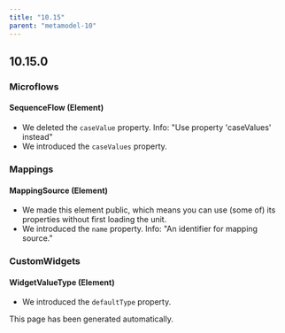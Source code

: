 ```yaml
---
title: "10.15"
parent: "metamodel-10"
---
```


## 10.15.0

### Microflows

#### SequenceFlow (Element)
* We deleted the `caseValue` property. Info: "Use property 'caseValues' instead"
* We introduced the `caseValues` property. 

### Mappings

#### MappingSource (Element)
* We made this element public, which means you can use (some of) its properties without first loading the unit.
* We introduced the `name` property. Info: "An identifier for mapping source."

### CustomWidgets

#### WidgetValueType (Element)
* We introduced the `defaultType` property. 

This page has been generated automatically.
